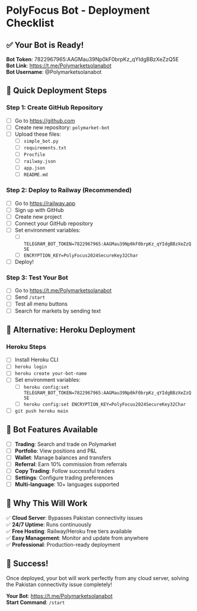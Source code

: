 # PolyFocus Bot - Deployment Checklist

## ✅ Your Bot is Ready!

**Bot Token**: 7822967965:AAGMau39Np0kF0brpKz_qYIdgBBzXeZzQ5E  
**Bot Link**: https://t.me/Polymarketsolanabot  
**Bot Username**: @Polymarketsolanabot

## 🚀 Quick Deployment Steps

### Step 1: Create GitHub Repository
- [ ] Go to https://github.com
- [ ] Create new repository: `polymarket-bot`
- [ ] Upload these files:
  - [ ] `simple_bot.py`
  - [ ] `requirements.txt`
  - [ ] `Procfile`
  - [ ] `railway.json`
  - [ ] `app.json`
  - [ ] `README.md`

### Step 2: Deploy to Railway (Recommended)
- [ ] Go to https://railway.app
- [ ] Sign up with GitHub
- [ ] Create new project
- [ ] Connect your GitHub repository
- [ ] Set environment variables:
  - [ ] `TELEGRAM_BOT_TOKEN=7822967965:AAGMau39Np0kF0brpKz_qYIdgBBzXeZzQ5E`
  - [ ] `ENCRYPTION_KEY=PolyFocus2024SecureKey32Char`
- [ ] Deploy!

### Step 3: Test Your Bot
- [ ] Go to https://t.me/Polymarketsolanabot
- [ ] Send `/start`
- [ ] Test all menu buttons
- [ ] Search for markets by sending text

## 🔧 Alternative: Heroku Deployment

### Heroku Steps
- [ ] Install Heroku CLI
- [ ] `heroku login`
- [ ] `heroku create your-bot-name`
- [ ] Set environment variables:
  - [ ] `heroku config:set TELEGRAM_BOT_TOKEN=7822967965:AAGMau39Np0kF0brpKz_qYIdgBBzXeZzQ5E`
  - [ ] `heroku config:set ENCRYPTION_KEY=PolyFocus2024SecureKey32Char`
- [ ] `git push heroku main`

## 📱 Bot Features Available

- [ ] **Trading**: Search and trade on Polymarket
- [ ] **Portfolio**: View positions and P&L
- [ ] **Wallet**: Manage balances and transfers
- [ ] **Referral**: Earn 10% commission from referrals
- [ ] **Copy Trading**: Follow successful traders
- [ ] **Settings**: Configure trading preferences
- [ ] **Multi-language**: 10+ languages supported

## 🎯 Why This Will Work

✅ **Cloud Server**: Bypasses Pakistan connectivity issues  
✅ **24/7 Uptime**: Runs continuously  
✅ **Free Hosting**: Railway/Heroku free tiers available  
✅ **Easy Management**: Monitor and update from anywhere  
✅ **Professional**: Production-ready deployment  

## 🎉 Success!

Once deployed, your bot will work perfectly from any cloud server, solving the Pakistan connectivity issue completely!

**Your Bot**: https://t.me/Polymarketsolanabot  
**Start Command**: `/start`
